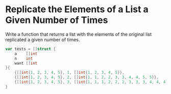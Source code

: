# Replicate the Elements of a List a Given Number of Times

Write a function that returns a list with the elements of the original list replicated a given number of times.

```go
var tests = []struct {
    a    []int
    n    int
    want []int
}{
    {[]int{1, 2, 3, 4, 5}, 1, []int{1, 2, 3, 4, 5}},
    {[]int{1, 2, 3, 4, 5}, 2, []int{1, 1, 2, 2, 3, 3, 4, 4, 5, 5}},
    {[]int{1, 2, 3, 4, 5}, 3, []int{1, 1, 1, 2, 2, 2, 3, 3, 3, 4, 4, 4, 5, 5, 5}},
}
```
